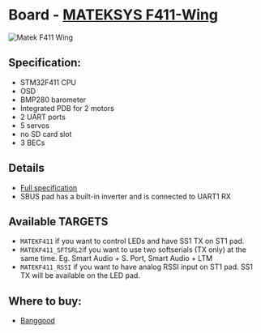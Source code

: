 # Board - [MATEKSYS F411-Wing](https://inavflight.com/shop/p/MATEKF411WING)

![Matek F411 Wing](https://quadmeup.com/wp-content/uploads/2018/12/DSC_0004.jpg)

## Specification:

* STM32F411 CPU
* OSD
* BMP280 barometer
* Integrated PDB for 2 motors
* 2 UART ports
* 5 servos
* no SD card slot
* 3 BECs

## Details

* [Full specification](http://www.mateksys.com/?portfolio=f411-wing)
* SBUS pad has a built-in inverter and is connected to UART1 RX

## Available TARGETS

* `MATEKF411` if you want to control LEDs and have SS1 TX on ST1 pad.
* `MATEKF411_SFTSRL2`if you want to use two softserials (TX only) at the same time. Eg. Smart Audio + S. Port,  Smart Audio + LTM
* `MATEKF411_RSSI` if you want to have analog RSSI input on ST1 pad. SS1 TX will be available on the LED pad.

## Where to buy:

* [Banggood](https://inavflight.com/shop/p/MATEKF411WING)
